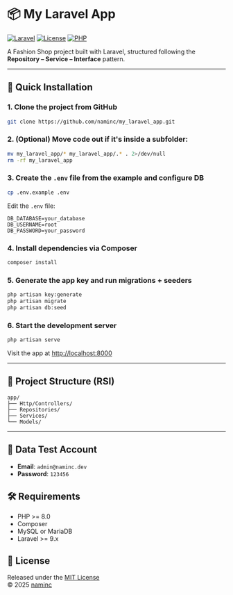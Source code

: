 # 📦 My Laravel App

[![Laravel](https://img.shields.io/badge/Laravel-9.x-red.svg?logo=laravel)](https://laravel.com/)
[![License](https://img.shields.io/github/license/naminc/my_laravel_app)](LICENSE)
[![PHP](https://img.shields.io/badge/PHP-8.0+-8892be.svg?logo=php)](https://www.php.net/)

A Fashion Shop project built with Laravel, structured following the **Repository – Service – Interface** pattern.

---

## 🚀 Quick Installation

### 1. Clone the project from GitHub

```bash
git clone https://github.com/naminc/my_laravel_app.git
```

### 2. (Optional) Move code out if it's inside a subfolder:

```bash
mv my_laravel_app/* my_laravel_app/.* . 2>/dev/null
rm -rf my_laravel_app
```

### 3. Create the `.env` file from the example and configure DB

```bash
cp .env.example .env
```

Edit the `.env` file:

```env
DB_DATABASE=your_database
DB_USERNAME=root
DB_PASSWORD=your_password
```

### 4. Install dependencies via Composer

```bash
composer install
```

### 5. Generate the app key and run migrations + seeders

```bash
php artisan key:generate
php artisan migrate
php artisan db:seed
```

### 6. Start the development server

```bash
php artisan serve
```

Visit the app at [http://localhost:8000](http://localhost:8000)

---

## 📁 Project Structure (RSI)

```
app/
├── Http/Controllers/
├── Repositories/
├── Services/
└── Models/
```

---

## 🔐 Data Test Account

- **Email**: `admin@naminc.dev`  
- **Password**: `123456`

## 🛠 Requirements

- PHP >= 8.0
- Composer
- MySQL or MariaDB
- Laravel >= 9.x

## 📄 License

Released under the [MIT License](LICENSE)  
© 2025 [naminc](https://github.com/naminc)

